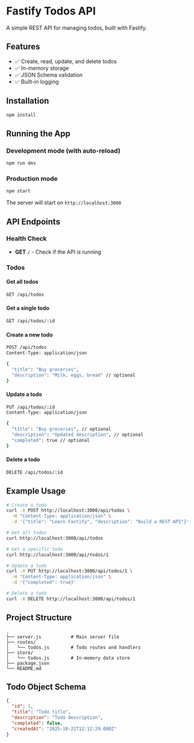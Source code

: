 # Fastify Todos API

A simple REST API for managing todos, built with Fastify.

## Features

- ✅ Create, read, update, and delete todos
- ✅ In-memory storage
- ✅ JSON Schema validation
- ✅ Built-in logging

## Installation

```bash
npm install
```

## Running the App

### Development mode (with auto-reload)
```bash
npm run dev
```

### Production mode
```bash
npm start
```

The server will start on `http://localhost:3000`

## API Endpoints

### Health Check
- **GET** `/` - Check if the API is running

### Todos

#### Get all todos
```bash
GET /api/todos
```

#### Get a single todo
```bash
GET /api/todos/:id
```

#### Create a new todo
```bash
POST /api/todos
Content-Type: application/json

{
  "title": "Buy groceries",
  "description": "Milk, eggs, bread" // optional
}
```

#### Update a todo
```bash
PUT /api/todos/:id
Content-Type: application/json

{
  "title": "Buy groceries", // optional
  "description": "Updated description", // optional
  "completed": true // optional
}
```

#### Delete a todo
```bash
DELETE /api/todos/:id
```

## Example Usage

```bash
# Create a todo
curl -X POST http://localhost:3000/api/todos \
  -H "Content-Type: application/json" \
  -d '{"title": "Learn Fastify", "description": "Build a REST API"}'

# Get all todos
curl http://localhost:3000/api/todos

# Get a specific todo
curl http://localhost:3000/api/todos/1

# Update a todo
curl -X PUT http://localhost:3000/api/todos/1 \
  -H "Content-Type: application/json" \
  -d '{"completed": true}'

# Delete a todo
curl -X DELETE http://localhost:3000/api/todos/1
```

## Project Structure

```
.
├── server.js           # Main server file
├── routes/
│   └── todos.js        # Todo routes and handlers
├── store/
│   └── todos.js        # In-memory data store
├── package.json
└── README.md
```

## Todo Object Schema

```json
{
  "id": 1,
  "title": "Todo title",
  "description": "Todo description",
  "completed": false,
  "createdAt": "2025-10-22T12:12:29.000Z"
}
```
